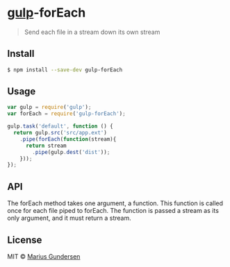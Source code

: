 # [gulp](http://gulpjs.com)-forEach

> Send each file in a stream down its own stream


## Install

```bash
$ npm install --save-dev gulp-forEach
```


## Usage

```js
var gulp = require('gulp');
var forEach = require('gulp-forEach');

gulp.task('default', function () {
  return gulp.src('src/app.ext')
    .pipe(forEach(function(stream){
      return stream
        .pipe(gulp.dest('dist'));
    }));
});
```


## API

The forEach method takes one argument, a function. This function is called once for each file piped to forEach. The function is passed a stream as its only argument, and it must return a stream. 

## License

MIT © [Marius Gundersen](https://github.com/mariusGundersen)
